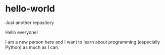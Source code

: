 # hello-world
Just another repository

Hello everyone!

I am a new person here and I want to learn about programming (especially Python) as much as I can.
